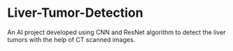 # Liver-Tumor-Detection
An AI project developed using CNN and ResNet algorithm to detect the liver tumors with the help of CT scanned images.
